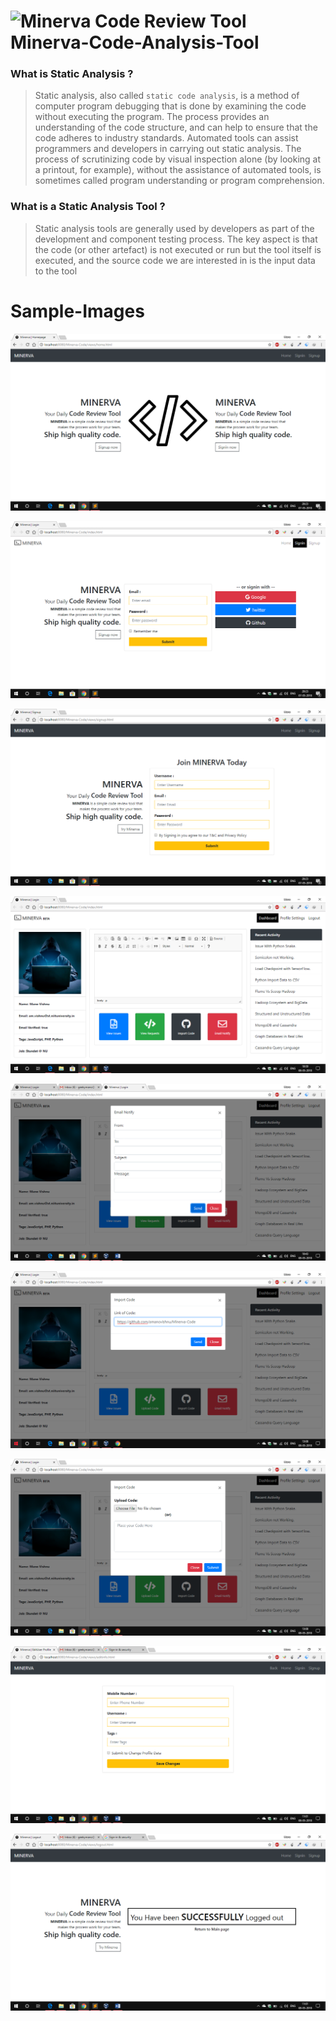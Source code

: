# <img src="https://d3n8a8pro7vhmx.cloudfront.net/3dna/pages/19142/meta_images/original/code.png?1447285174" alt="Minerva Code Review Tool" style="height: 10px; width: 10px;"/> Minerva-Code-Analysis-Tool

### What is Static Analysis ?
> Static analysis, also called `static code analysis`, is a method of computer program debugging that is done by examining the code without executing the program. The process provides an understanding of the code structure, and can help to ensure that the code adheres to industry standards. Automated tools can assist programmers and developers in carrying out static analysis. The process of scrutinizing code by visual inspection alone (by looking at a printout, for example), without the assistance of automated tools, is sometimes called program understanding or program comprehension.

### What is a Static Analysis Tool ?
> Static analysis tools are generally used by developers as part of the development and component testing process. The key aspect is that the code (or other artefact) is not executed or run but the tool itself is executed, and the source code we are interested in is the input data to the tool


# Sample-Images

![Homepage](Snapshots/Homepage.png)

![Signin-Page](Snapshots/Signin.png)

![Signup-Page](Snapshots/Signup.png)

![Dashboard](Snapshots/Dashboard.png)

![Email Notify](Snapshots/EmailNotify.png)

![ImportCode](Snapshots/ImportCode.png)

![UploadCode](Snapshots/UploadCode.png)

![Profile-Settings](Snapshots/ProfileSettings.png)

![Signout-Page](Snapshots/Signout.png)
